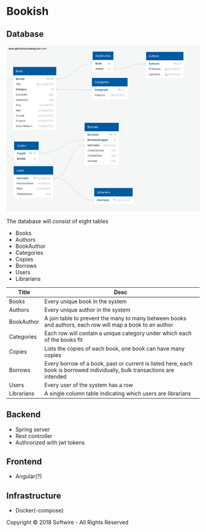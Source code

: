 # Bookish

## Database
![ERD](ERDPhoto.png)


The database will consist of eight tables
* Books
* Authors
* BookAuthor
* Categories
* Copies
* Borrows
* Users
* Librarians

| Title | Desc | 
|-------|------|
| Books | Every unique book in the system |
| Authors | Every unique author in the system |
| BookAuthor | A join table to prevent the many to many between books and authors, each row will map a book to an author|
| Categories | Each row will contain a unique category under which each of the books fit |
| Copies | Lists the copies of each book, one book can have many copies |
| Borrows | Every borrow of a book, past or current is listed here, each book is borrowed individually, bulk transactions are intended |
| Users | Every user of the system has a row |
| Librarians | A single column table indicating which users are librarians |

## Backend

* Spring server
* Rest controller
* Authrorized with jwt tokens

## Frontend

* Angular(?)

## Infrastructure

* Docker(-compose)

Copyright © 2018 Softwire - All Rights Reserved
